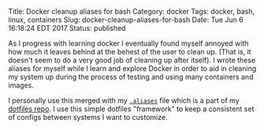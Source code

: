 Title: Docker cleanup aliases for bash
Category: docker
Tags: docker, bash, linux, containers
Slug: docker-cleanup-aliases-for-bash
Date: Tue Jun  6 16:18:24 EDT 2017
Status: published

As I progress with learning docker I eventually found myself annoyed with how much it leaves behind at the behest of the user to clean up. (That is, it doesn't seem to do a very good job of cleaning up after itself). I wrote these aliases for myself while I learn and explore Docker in order to aid in cleaning my system up during the process of testing and using many containers and images.

I personally use this merged with my [`.aliases`](https://github.com/xenithorb/dotfiles/blob/master/.aliases) file which is a part of my [dotfiles repo](https://github.com/xenithorb/dotfiles). I use this simple dotfiles "framework" to keep a consistent set of configs between systems I want to customize.

<script src="https://gist.github.com/xenithorb/c0fdae80878a010759b2a3d1d76cf608.js"></script>

<!-- ```bash
# These should go in ~/.bashrc or an equivalent area that is sourced into your shell environmemnt

# Remove all docker containers running and exited
alias docker-rma='__drma() { docker ps -aq "$@" | xargs -r docker rm -f; }; __drma'
# Remove all docker images
alias docker-rmia='__drmia() { docker images -q "$@" | xargs -r docker rmi -f; }; __drmia'
# Remove all custom docker networks
alias docker-rmnet='__drmnet() { docker network ls -q -f type=custom "$@" | xargs -r docker network rm; }; __drmnet'
# Remove all unused volumes
alias docker-rmvol='__drmvol() { docker volume ls -q "$@" | xargs -r docker volume rm; }; __drmvol'
# Remove all docker containers and all docker images
alias docker-rmall='docker-rma && docker-rmia'
# Remove all docker containers, images, custom networks, and volumes
alias docker-nuke='docker-rmall; docker-rmnet; docker-rmvol'
# Remove only exited containers, unused images, unused networks, and unused volumes
alias docker-clean='docker-rma -f status=exited; docker-rmia -f dangling=true; docker-rmnet; docker-rmvol -f dangling=true'
``` -->
